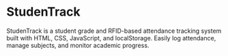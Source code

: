 # StudenTrack
StudenTrack is a student grade and RFID-based attendance tracking system built with HTML, CSS, JavaScript, and localStorage. Easily log attendance, manage subjects, and monitor academic progress.
